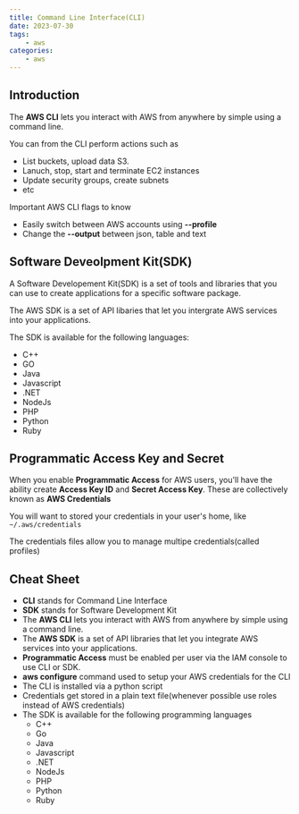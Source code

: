 ```yaml
---
title: Command Line Interface(CLI)
date: 2023-07-30
tags:
	- aws
categories: 
	- aws
---
```


## Introduction

The **AWS CLI** lets you interact with AWS from anywhere by simple using a command line.

You can from the CLI perform actions such as
* List buckets, upload data S3.
* Lanuch, stop, start and terminate EC2 instances
* Update security groups, create subnets
* etc

Important AWS CLI flags to know
* Easily switch between AWS accounts using **--profile**
* Change the **--output** between json, table and text

## Software Deveolpment Kit(SDK)

A Software Developement Kit(SDK) is a set of tools and libraries that you can use to create applications for a specific software package.

The AWS SDK is a set of API libaries that let you intergrate AWS services into your applications.

The SDK is available for the following languages:
* C++
* GO
* Java
* Javascript
* .NET
* NodeJs
* PHP
* Python
* Ruby

## Programmatic Access Key and Secret

When you enable **Programmatic Access** for AWS users, you'll have the ability create **Access Key ID** and **Secret Access Key**. These are collectively known as **AWS Credentials**

You will want to stored your credentials in your user's home, like `~/.aws/credentials`

The credentials files allow you to manage multipe credentials(called profiles)

## Cheat Sheet
* **CLI** stands for Command Line Interface
* **SDK** stands for Software Development Kit
* The **AWS CLI** lets you interact with AWS from anywhere by simple using a command line.
* The **AWS SDK** is a set of API libraries that let you integrate AWS services into your applications.
* **Programmatic Access** must be enabled per user via the IAM console to use CLI or SDK.
* **aws configure** command used to setup your AWS credentials for the CLI
* The CLI is installed via a python script
* Credentials get stored in a plain text file(whenever possible use roles instead of AWS credentials)
* The SDK is available for the following programming languages
    * C++
    * Go
    * Java
    * Javascript
    * .NET
    * NodeJs
    * PHP
    * Python
    * Ruby
